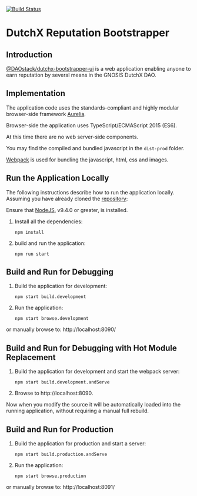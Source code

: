 [![Build Status](https://api.travis-ci.org/daostack/dutchx-bootstrapper-ui.svg?branch=master)](https://travis-ci.org/daostack/dutchx-bootstrapper-ui)

# DutchX Reputation Bootstrapper

## Introduction

[@DAOstack/dutchx-bootstrapper-ui](https://github.com/daostack/dutchx-bootstrapper-ui) is a web application enabling anyone to earn reputation by several means in the GNOSIS DutchX DAO.

## Implementation
The application code uses the standards-compliant and highly modular browser-side framework [Aurelia](http://aurelia.io).

Browser-side the application uses TypeScript/ECMAScript 2015 (ES6).

At this time there are no web server-side components.

You may find the compiled and bundled javascript in the `dist-prod` folder.

[Webpack](https://webpack.js.org/) is used for bundling the javascript, html, css and images.

<a name="runApp"></a>
## Run the Application Locally

The following instructions describe how to run the application locally.  Assuming you have already cloned the [repository](https://github.com/daostack/dutchx-bootstrapper-ui):

Ensure that [NodeJS](https://nodejs.org/), v9.4.0 or greater, is installed.

1. Install all the dependencies:

    ```shell
    npm install
    ```

2. build and run the application:

    ```shell
    npm run start
    ```


## Build and Run for Debugging

1. Build the application for development:

    ```script
    npm start build.development
    ```

2. Run the application:

    ```shell
    npm start browse.development
    ```

or manually browse to: http://localhost:8090/

## Build and Run for Debugging with Hot Module Replacement

1. Build the application for development and start the webpack server:

    ```shell
    npm start build.development.andServe
    ```

2. Browse to http://localhost:8090.

Now when you modify the source it will be automatically loaded into the running application, without requiring a manual full rebuild.

## Build and Run for Production

1. Build the application for production and start a server:

    ```shell
    npm start build.production.andServe
    ```

2. Run the application:

    ```shell
    npm start browse.production
    ```

or manually browse to: http://localhost:8091/
